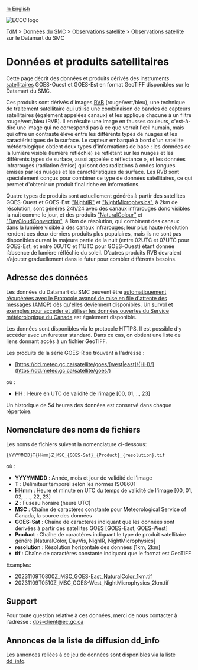 [In English](readme_satellite-datamart_en.md)

![ECCC logo](../../img_eccc-logo.png)

[TdM](../../readme_fr.md) > [Données du SMC](../readme_fr.md) > [Observations satellite](readme_satellite_fr.md) > Observations satellite sur le Datamart du SMC

# Données et produits satellitaires

Cette page décrit des données et produits dérivés des instruments [satellitaires](readme_satellite_fr.md) GOES-Ouest et GOES-Est en format GeoTIFF disponibles sur le Datamart du SMC. 

Ces produits sont dérivés d'images [RVB](https://collaboration.cmc.ec.gc.ca/cmc/cmos/public_doc/msc-data/obs_satellite/what_is_an_rgb_fr.pdf) (rouge/vert/bleu), une technique de traitement satellitaire qui utilise une combinaison de bandes de capteurs satellitaires (également appelées canaux) et les applique chacune à un filtre rouge/vert/bleu (RVB). Il en résulte une image en fausses couleurs, c'est-à-dire une image qui ne correspond pas à ce que verrait l'œil humain, mais qui offre un contraste élevé entre les différents types de nuages et les caractéristiques de la surface. Le capteur embarqué à bord d'un satellite météorologique obtient deux types d'informations de base : les données de la lumière visible (lumière réfléchie) se reflétant sur les nuages et les différents types de surface, aussi appelée « réflectance », et les données infrarouges (radiation émise) qui sont des radiations à ondes longues émises par les nuages et les caractéristiques de surface. Les RVB sont spécialement conçus pour combiner ce type de données satellitaires, ce qui permet d'obtenir un produit final riche en informations.

Quatre types de produits sont actuellement générés à partir des satellites GOES-Ouest et GOES-Est: ["NightIR"](https://collaboration.cmc.ec.gc.ca/cmc/cmos/public_doc/msc-data/obs_satellite/night_ir_fr.pdf) et ["NightMicrophysics"](https://collaboration.cmc.ec.gc.ca/cmc/cmos/public_doc/msc-data/obs_satellite/night_microphysics_fr.pdf), à 2km de résolution, sont générés 24h/24 avec des canaux infrarouges donc visibles la nuit comme le jour, et des produits ["NaturalColour"](https://collaboration.cmc.ec.gc.ca/cmc/cmos/public_doc/msc-data/obs_satellite/natural_colour_fr.pdf)  et ["DayCloudConvection"](https://collaboration.cmc.ec.gc.ca/cmc/cmos/public_doc/msc-data/obs_satellite/day_cloud_convection_fr.pdf), à 1km de résolution, qui combinent des canaux dans la lumière visible à des  canaux infrarouges; leur plus haute résolution rendent ces deux derniers produits plus populaires, mais ils ne sont pas disponibles durant la majeure partie de la nuit (entre 02UTC et 07UTC pour GOES-Est, et entre 06UTC et 11UTC pour GOES-Ouest) étant donnée l’absence de lumière réfléchie du soleil. D’autres produits RVB devraient s’ajouter graduellement dans le futur pour combler différents besoins. 

## Adresse des données 

Les données du Datamart du SMC peuvent être [automatiquement récupérées avec le Protocole avancé de mise en file d'attente des messages (AMQP)](../../msc-datamart/amqp_fr.md) dès qu'elles deviennent disponibles. Un [survol et exemples pour accéder et utiliser les données ouvertes du Service météorologique du Canada](../../usage/readme_fr.md) est également disponible.

Les données sont disponibles via le protocole HTTPS. Il est possible d’y accéder avec un fureteur standard. Dans ce cas, on obtient une liste de liens donnant accès à un fichier GeoTIFF.

Les produits de la série GOES-R se trouvent à l'adresse :

* [https://dd.meteo.gc.ca/satellite/goes/[west|east]/{HH}/](https://dd.meteo.gc.ca/satellite/goes/)

où :

* __HH__ : Heure en UTC de validité de l'image [00, 01, .., 23]

Un historique de 54 heures des données est conservé dans chaque répertoire.

## Nomenclature des noms de fichiers 

Les noms de fichiers suivent la nomenclature ci-dessous:

`{YYYYMMDD}T{HHmm}Z_MSC_{GOES-Sat}_{Product}_{resolution}.tif`

où :

* __YYYYMMDD__ : Année, mois et jour de validité de l'image
* __T__ : Délimiteur temporel selon les normes ISO8601
* __HHmm__ : Heure et minute en UTC du temps de validité de l'image [00, 01, 02, ...., 22, 23] 
* __Z__ : Fuseau horaire (heure UTC)
* __MSC__ : Chaîne de caractères constante pour Meteorological Service of Canada, la source des données
* __GOES-Sat__ : Chaîne de caractères indiquant que les données sont dérivées à partir des satellites GOES [GOES-East, GOES-West] 
* __Product__ : Chaîne de caractères indiquant le type de produit satellitaire généré [NaturalColor, DayVis, NighIR, NightMicrophysics]
* __resolution__ : Résolution horizontale des données [1km, 2km]
* __tif__ : Chaîne de caractères constante indiquant que le format est GeoTIFF 

Examples: 

* 20231109T0800Z_MSC_GOES-East_NaturalColor_1km.tif
* 20231109T0510Z_MSC_GOES-West_NightMicrophysics_2km.tif

## Support

Pour toute question relative à ces données, merci de nous contacter à l'adresse : [dps-client@ec.gc.ca](mailto:ec.dps-client.ec@canada.ca)

## Annonces de la liste de diffusion dd_info 

Les annonces reliées à ce jeu de données sont disponibles via la liste [dd_info](https://comm.collab.science.gc.ca/mailman3/postorius/lists/dd_info/).

